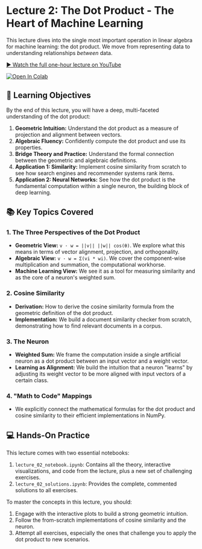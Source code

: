 # Lecture 2: The Dot Product - The Heart of Machine Learning

This lecture dives into the single most important operation in linear algebra for machine learning: the dot product. We move from representing data to understanding relationships *between* data.

[▶️ Watch the full one-hour lecture on YouTube](your_youtube_video_link_here)

[![Open In Colab](https://colab.research.google.com/assets/colab-badge.svg)](https://colab.research.google.com/github/w2sg-arnav/Linear-Algebra-for-ML-Series/blob/main/lectures/02-Dot-Product-and-Similarity/lecture_02_notebook.ipynb)

## 🎯 Learning Objectives

By the end of this lecture, you will have a deep, multi-faceted understanding of the dot product:

1.  **Geometric Intuition:** Understand the dot product as a measure of projection and alignment between vectors.
2.  **Algebraic Fluency:** Confidently compute the dot product and use its properties.
3.  **Bridge Theory and Practice:** Understand the formal connection between the geometric and algebraic definitions.
4.  **Application 1: Similarity:** Implement cosine similarity from scratch to see how search engines and recommender systems rank items.
5.  **Application 2: Neural Networks:** See how the dot product is the fundamental computation within a single neuron, the building block of deep learning.

## 📚 Key Topics Covered

### 1. The Three Perspectives of the Dot Product
- **Geometric View:** `v · w = ||v|| ||w|| cos(θ)`. We explore what this means in terms of vector alignment, projection, and orthogonality.
- **Algebraic View:** `v · w = Σ(vi * wi)`. We cover the component-wise multiplication and summation, the computational workhorse.
- **Machine Learning View:** We see it as a tool for measuring similarity and as the core of a neuron's weighted sum.

### 2. Cosine Similarity
- **Derivation:** How to derive the cosine similarity formula from the geometric definition of the dot product.
- **Implementation:** We build a document similarity checker from scratch, demonstrating how to find relevant documents in a corpus.

### 3. The Neuron
- **Weighted Sum:** We frame the computation inside a single artificial neuron as a dot product between an input vector and a weight vector.
- **Learning as Alignment:** We build the intuition that a neuron "learns" by adjusting its weight vector to be more aligned with input vectors of a certain class.

### 4. "Math to Code" Mappings
- We explicitly connect the mathematical formulas for the dot product and cosine similarity to their efficient implementations in NumPy.

## 💻 Hands-On Practice

This lecture comes with two essential notebooks:
1.  `lecture_02_notebook.ipynb`: Contains all the theory, interactive visualizations, and code from the lecture, plus a new set of challenging exercises.
2.  `lecture_02_solutions.ipynb`: Provides the complete, commented solutions to all exercises.

To master the concepts in this lecture, you should:
1.  Engage with the interactive plots to build a strong geometric intuition.
2.  Follow the from-scratch implementations of cosine similarity and the neuron.
3.  Attempt all exercises, especially the ones that challenge you to apply the dot product to new scenarios.
